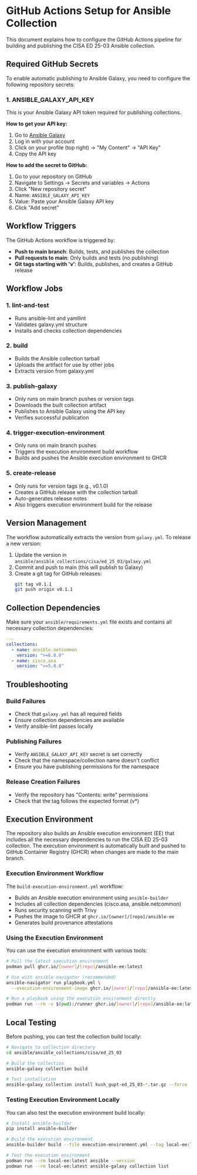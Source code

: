 # GitHub Actions Setup for Ansible Collection

This document explains how to configure the GitHub Actions pipeline for building and publishing the CISA ED 25-03 Ansible collection.

## Required GitHub Secrets

To enable automatic publishing to Ansible Galaxy, you need to configure the following repository secrets:

### 1. ANSIBLE_GALAXY_API_KEY

This is your Ansible Galaxy API token required for publishing collections.

**How to get your API key:**
1. Go to [Ansible Galaxy](https://galaxy.ansible.com/)
2. Log in with your account
3. Click on your profile (top right) → "My Content" → "API Key"
4. Copy the API key

**How to add the secret to GitHub:**
1. Go to your repository on GitHub
2. Navigate to Settings → Secrets and variables → Actions
3. Click "New repository secret"
4. Name: `ANSIBLE_GALAXY_API_KEY`
5. Value: Paste your Ansible Galaxy API key
6. Click "Add secret"

## Workflow Triggers

The GitHub Actions workflow is triggered by:

- **Push to main branch**: Builds, tests, and publishes the collection
- **Pull requests to main**: Only builds and tests (no publishing)
- **Git tags starting with 'v'**: Builds, publishes, and creates a GitHub release

## Workflow Jobs

### 1. lint-and-test
- Runs ansible-lint and yamllint
- Validates galaxy.yml structure
- Installs and checks collection dependencies

### 2. build
- Builds the Ansible collection tarball
- Uploads the artifact for use by other jobs
- Extracts version from galaxy.yml

### 3. publish-galaxy
- Only runs on main branch pushes or version tags
- Downloads the built collection artifact
- Publishes to Ansible Galaxy using the API key
- Verifies successful publication

### 4. trigger-execution-environment
- Only runs on main branch pushes
- Triggers the execution environment build workflow
- Builds and pushes the Ansible execution environment to GHCR

### 5. create-release
- Only runs for version tags (e.g., v0.1.0)
- Creates a GitHub release with the collection tarball
- Auto-generates release notes
- Also triggers execution environment build for the release

## Version Management

The workflow automatically extracts the version from `galaxy.yml`. To release a new version:

1. Update the version in `ansible/ansible_collections/cisa/ed_25_03/galaxy.yml`
2. Commit and push to main (this will publish to Galaxy)
3. Create a git tag for GitHub releases:
   ```bash
   git tag v0.1.1
   git push origin v0.1.1
   ```

## Collection Dependencies

Make sure your `ansible/requirements.yml` file exists and contains all necessary collection dependencies:

```yaml
---
collections:
  - name: ansible.netcommon
    version: ">=6.0.0"
  - name: cisco.asa
    version: ">=5.0.0"
```

## Troubleshooting

### Build Failures
- Check that `galaxy.yml` has all required fields
- Ensure collection dependencies are available
- Verify ansible-lint passes locally

### Publishing Failures
- Verify `ANSIBLE_GALAXY_API_KEY` secret is set correctly
- Check that the namespace/collection name doesn't conflict
- Ensure you have publishing permissions for the namespace

### Release Creation Failures
- Verify the repository has "Contents: write" permissions
- Check that the tag follows the expected format (v*)

## Execution Environment

The repository also builds an Ansible execution environment (EE) that includes all the necessary dependencies to run the CISA ED 25-03 collection. The execution environment is automatically built and pushed to GitHub Container Registry (GHCR) when changes are made to the main branch.

### Execution Environment Workflow

The `build-execution-environment.yml` workflow:
- Builds an Ansible execution environment using `ansible-builder`
- Includes all collection dependencies (cisco.asa, ansible.netcommon)
- Runs security scanning with Trivy
- Pushes the image to GHCR at `ghcr.io/[owner]/[repo]/ansible-ee`
- Generates build provenance attestations

### Using the Execution Environment

You can use the execution environment with various tools:

```bash
# Pull the latest execution environment
podman pull ghcr.io/[owner]/[repo]/ansible-ee:latest

# Use with ansible-navigator (recommended)
ansible-navigator run playbook.yml \
  --execution-environment-image ghcr.io/[owner]/[repo]/ansible-ee:latest

# Run a playbook using the execution environment directly
podman run --rm -v $(pwd):/runner ghcr.io/[owner]/[repo]/ansible-ee:latest ansible-playbook -i inventory.ini playbook.yml
```
## Local Testing

Before pushing, you can test the collection build locally:

```bash
# Navigate to collection directory
cd ansible/ansible_collections/cisa/ed_25_03

# Build the collection
ansible-galaxy collection build

# Test installation
ansible-galaxy collection install kush_gupt-ed_25_03-*.tar.gz --force
```

### Testing Execution Environment Locally

You can also test the execution environment build locally:

```bash
# Install ansible-builder
pip install ansible-builder

# Build the execution environment
ansible-builder build --file execution-environment.yml --tag local-ee:latest

# Test the execution environment
podman run --rm local-ee:latest ansible --version
podman run --rm local-ee:latest ansible-galaxy collection list
```
